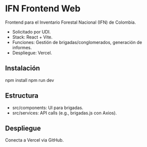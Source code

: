 # IFN Frontend Web
Frontend para el Inventario Forestal Nacional (IFN) de Colombia.
- Solicitado por UDI.
- Stack: React + Vite.
- Funciones: Gestión de brigadas/conglomerados, generación de informes.
- Despliegue: Vercel.

## Instalación
npm install
npm run dev

## Estructura
- src/components: UI para brigadas.
- src/services: API calls (e.g., brigadas.js con Axios).

## Despliegue
Conecta a Vercel via GitHub.
